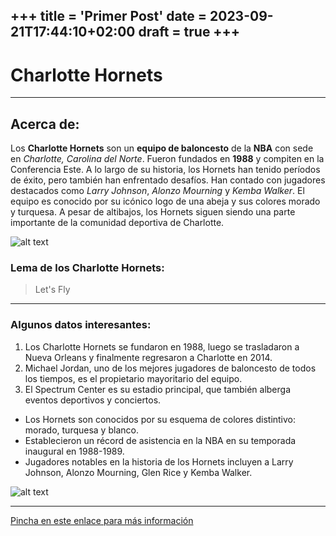 +++
title = 'Primer Post'
date = 2023-09-21T17:44:10+02:00
draft = true
+++
---
# Charlotte Hornets
---
## Acerca de:

Los **Charlotte Hornets** son un **equipo de baloncesto** de la **NBA** con sede en *Charlotte, Carolina del Norte*. Fueron fundados en **1988** y compiten en la Conferencia Este. A lo largo de su historia, los Hornets han tenido períodos de éxito, pero también han enfrentado desafíos. Han contado con jugadores destacados como *Larry Johnson*, *Alonzo Mourning* y *Kemba Walker*. El equipo es conocido por su icónico logo de una abeja y sus colores morado y turquesa. A pesar de altibajos, los Hornets siguen siendo una parte importante de la comunidad deportiva de Charlotte.

![alt text](https://upload.wikimedia.org/wikipedia/en/thumb/c/c4/Charlotte_Hornets_%282014%29.svg/800px-Charlotte_Hornets_%282014%29.svg.png)

### Lema de los Charlotte Hornets:

> Let's Fly
---
### Algunos datos interesantes:

1. Los Charlotte Hornets se fundaron en 1988, luego se trasladaron a Nueva Orleans y finalmente regresaron a Charlotte en 2014.
2. Michael Jordan, uno de los mejores jugadores de baloncesto de todos los tiempos, es el propietario mayoritario del equipo.
3. El Spectrum Center es su estadio principal, que también alberga eventos deportivos y conciertos.

- Los Hornets son conocidos por su esquema de colores distintivo: morado, turquesa y blanco.
- Establecieron un récord de asistencia en la NBA en su temporada inaugural en 1988-1989.
- Jugadores notables en la historia de los Hornets incluyen a Larry Johnson, Alonzo Mourning, Glen Rice y Kemba Walker.

![alt text](https://media.rpctv.com/p/52df2f6e1cbe22692fa6fed31421fc76/adjuntos/314/imagenes/017/897/0017897968/855x0/smart/bridges-lamelo-talk-784x441-1jpg.jpg)

---

[Pincha en este enlace para más información](https://es.wikipedia.org/wiki/Charlotte_Hornets)